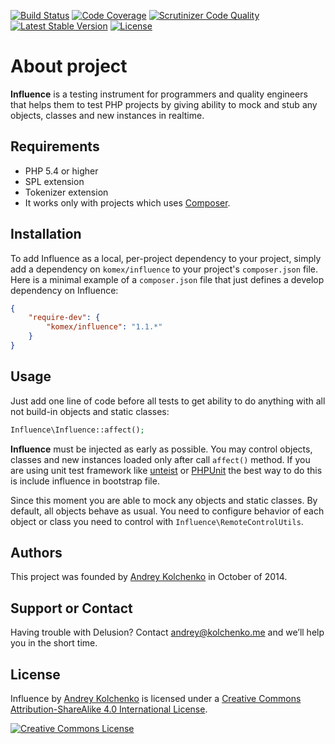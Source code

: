 [![Build Status](https://travis-ci.org/komex/influence.svg?branch=master)](https://travis-ci.org/komex/influence)
[![Code Coverage](https://scrutinizer-ci.com/g/komex/influence/badges/coverage.png?b=master)](https://scrutinizer-ci.com/g/komex/influence/?branch=master)
[![Scrutinizer Code Quality](https://scrutinizer-ci.com/g/komex/influence/badges/quality-score.png?b=master)](https://scrutinizer-ci.com/g/komex/influence/?branch=master)
[![Latest Stable Version](https://poser.pugx.org/komex/influence/v/stable.svg)](https://packagist.org/packages/komex/influence)
[![License](https://poser.pugx.org/komex/influence/license.svg)](https://packagist.org/packages/komex/influence)

About project
========

**Influence** is a testing instrument for programmers and quality engineers that helps them to test PHP projects
by giving ability to mock and stub any objects, classes and new instances in realtime.

## Requirements

* PHP 5.4 or higher
* SPL extension
* Tokenizer extension
* It works only with projects which uses [Composer](http://getcomposer.org/).

## Installation

To add Influence as a local, per-project dependency to your project, simply add a dependency on `komex/influence` to your project's `composer.json` file.
Here is a minimal example of a `composer.json` file that just defines a develop dependency on Influence:

```json
{
    "require-dev": {
        "komex/influence": "1.1.*"
    }
}
```

## Usage

Just add one line of code before all tests to get ability to do anything with all not build-in objects and static classes:

```php
Influence\Influence::affect();
```

**Influence** must be injected as early as possible. You may control objects, classes and new instances loaded only after call ```affect()``` method. If you are using unit test framework like [unteist](https://github.com/komex/unteist) or [PHPUnit](https://phpunit.de/) the best way to do this is include influence in bootstrap file.

Since this moment you are able to mock any objects and static classes. By default, all objects behave as usual. You need to configure behavior of each object or class you need to control with ```Influence\RemoteControlUtils```.

## Authors

This project was founded by [Andrey Kolchenko](https://github.com/komex) in October of 2014.

## Support or Contact

Having trouble with Delusion? Contact andrey@kolchenko.me and we’ll help you in the short time.

## License

<p><span xmlns:dct="http://purl.org/dc/terms/" property="dct:title">Influence</span> by <a xmlns:cc="http://creativecommons.org/ns#" href="https://github.com/komex" property="cc:attributionName" rel="cc:attributionURL">Andrey Kolchenko</a> is licensed under a <a rel="license" href="http://creativecommons.org/licenses/by-sa/4.0/">Creative Commons Attribution-ShareAlike 4.0 International License</a>.</p>
<p><a rel="license" href="http://creativecommons.org/licenses/by-sa/4.0/"><img alt="Creative Commons License" style="border-width:0" src="https://i.creativecommons.org/l/by-sa/4.0/88x31.png" /></a></p>
